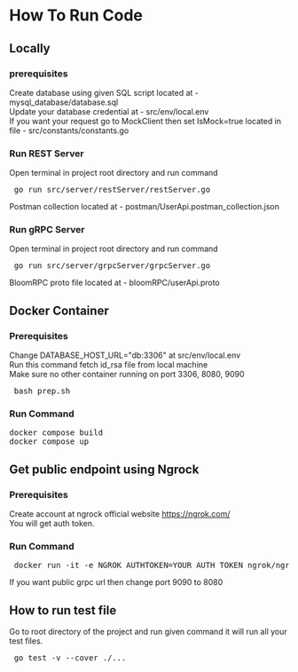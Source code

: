 
# How To Run Code

## Locally

### prerequisites
Create database using given SQL script located at - mysql_database/database.sql  
Update your database credential at - src/env/local.env  
If you want your request go to MockClient then set IsMock=true located in file - src/constants/constants.go

### Run REST Server 
Open terminal in project root directory and run command   
<pre> go run src/server/restServer/restServer.go </pre>
Postman collection located at - postman/UserApi.postman_collection.json

### Run gRPC Server 
Open terminal in project root directory and run command   
<pre> go run src/server/grpcServer/grpcServer.go </pre>
BloomRPC proto file located at - bloomRPC/userApi.proto
## Docker Container

### Prerequisites
Change DATABASE_HOST_URL="db:3306" at src/env/local.env    
Run this command fetch id_rsa file from local machine  
Make sure no other container running on port 3306, 8080, 9090
<pre> bash prep.sh </pre> 

### Run Command 
<pre>
docker compose build   
docker compose up 
</pre>

## Get public endpoint using Ngrock 

### Prerequisites
Create account at ngrock official website https://ngrok.com/   
You will get auth token.  

### Run Command 
<pre> docker run -it -e NGROK_AUTHTOKEN=YOUR_AUTH_TOKEN ngrok/ngrok:latest http host.docker.internal:9090 </pre>
If you want public grpc url then change port 9090 to 8080   


## How to run test file
Go to root directory of the project and run given command it will run all your test files.
<pre> go test -v --cover ./...  </pre>